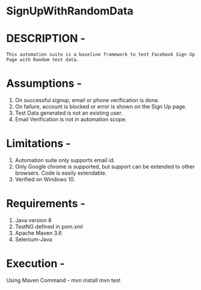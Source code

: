 # SignUpWithRandomData

# DESCRIPTION -
	This automation suite is a baseline framework to test Facebook Sign Up Page with Random test data.
	
# Assumptions -
  1. On successful signup, email or phone verification is done.
  2. On failure, account is blocked or error is shown on the Sign Up page.
  3. Test Data generated is not an existing user.
  4. Email Verification is not in automation scope.
  
# Limitations -
  1. Automation suite only supports email id.
  2. Only Google chrome is supported, but support can be extended to other browsers. Code is easily extendable.
  3. Verified on Windows 10.
 
# Requirements -
  1. Java version 8
  2. TestNG defined in pom.xml
  3. Apache Maven 3.6
  4. Selenium-Java

# Execution -
  Using Maven Command -	
   mvn install
   mvn test
